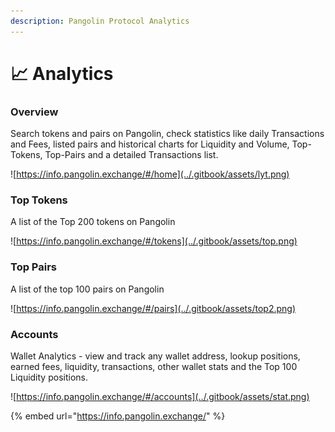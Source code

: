 ```yaml
---
description: Pangolin Protocol Analytics
---
```


# 📈 Analytics

### Overview

Search tokens and pairs on Pangolin, check statistics like daily Transactions and Fees, listed pairs and historical charts for Liquidity and Volume, Top-Tokens, Top-Pairs and a detailed Transactions list.

![https://info.pangolin.exchange/#/home](../.gitbook/assets/lyt.png)

### Top Tokens

A list of the Top 200 tokens on Pangolin

![https://info.pangolin.exchange/#/tokens](../.gitbook/assets/top.png)

### Top Pairs

A list of the top 100 pairs on Pangolin

![https://info.pangolin.exchange/#/pairs](../.gitbook/assets/top2.png)

### Accounts

Wallet Analytics - view and track any wallet address, lookup positions, earned fees, liquidity, transactions, other wallet stats and the Top 100 Liquidity positions.

![https://info.pangolin.exchange/#/accounts](../.gitbook/assets/stat.png)

{% embed url="https://info.pangolin.exchange/" %}
